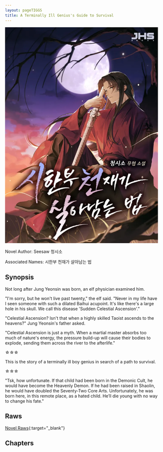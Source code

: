 ```yaml
---
layout: pageTIGGS
title: A Terminally Ill Genius's Guide to Survival
---
```


![TIGGS](/Images/TIGGS.png)

Novel Author: Seesaw 청시소

Associated Names: 시한부 천재가 살아남는 법

## Synopsis

Not long after Jung Yeonsin was born, an elf physician examined him.

"I'm sorry, but he won't live past twenty," the elf said. "Never in my life have I seen someone with such a dilated Baihui acupoint. It's like there's a large hole in his skull. We call this disease 'Sudden Celestial Ascension'."

"Celestial Ascension? Isn't that when a highly skilled Taoist ascends to the heavens?" Jung Yeonsin's father asked.

"Celestial Ascension is just a myth. When a martial master absorbs too much of nature's energy, the pressure build-up will cause their bodies to explode, sending them across the river to the afterlife."

☆☆☆

This is the story of a terminally ill boy genius in search of a path to survival.

☆☆☆

"Tsk, how unfortunate. If that child had been born in the Demonic Cult, he would have become the Heavenly Demon. If he had been raised in Shaolin, he would have doubled the Seventy-Two Core Arts. Unfortunately, he was born here, in this remote place, as a hated child. He’ll die young with no way to change his fate."

## Raws

[Novel Raws](https://series.naver.com/novel/detail.series?productNo=5896155){:target="_blank"}

## Chapters

